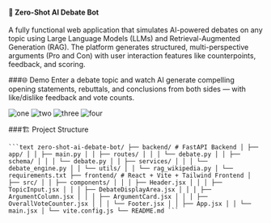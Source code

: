 #### 🧠 Zero-Shot AI Debate Bot
A fully functional web application that simulates AI-powered debates on any topic using Large Language Models (LLMs) and Retrieval-Augmented Generation (RAG). The platform generates structured, multi-perspective arguments (Pro and Con) with user interaction features like counterpoints, feedback, and scoring.

###🌐 Demo
Enter a debate topic and watch AI generate compelling opening statements, rebuttals, and conclusions from both sides — with like/dislike feedback and vote counts.

![one](https://github.com/user-attachments/assets/b732b6be-6b33-4021-9c67-fb235e45470a)
![two](https://github.com/user-attachments/assets/b2488205-deec-4b28-9bd2-c2ce7baaab1e)
![three](https://github.com/user-attachments/assets/798c194a-d4b0-4a33-bde6-c98eadc9f74c)
![four](https://github.com/user-attachments/assets/fdbb9f24-aabb-44a0-97ec-296f80d8ac75)

###🏗️ Project Structure
<pre><code>```text zero-shot-ai-debate-bot/ ├── backend/ # FastAPI Backend │ ├── app/ │ │ ├── main.py │ │ ├── routes/ │ │ │ └── debate.py │ │ ├── schema/ │ │ │ └── debate.py │ │ ├── services/ │ │ │ └── debate_engine.py │ │ └── utils/ │ │ └── rag_wikipedia.py │ └── requirements.txt ├── frontend/ # React + Vite + Tailwind Frontend │ ├── src/ │ │ ├── components/ │ │ │ ├── Header.jsx │ │ │ ├── TopicInput.jsx │ │ │ ├── DebateDisplayArea.jsx │ │ │ ├── ArgumentColumn.jsx │ │ │ ├── ArgumentCard.jsx │ │ │ ├── OverallVoteCounter.jsx │ │ │ └── Footer.jsx │ │ ├── App.jsx │ │ └── main.jsx │ └── vite.config.js └── README.md ```</code></pre>
